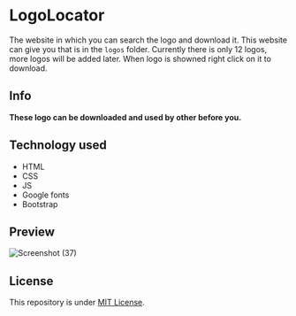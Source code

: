 # LogoLocator
The website in which you can search the logo and download it. This website can give you that is in the `logos` folder. Currently there is only 12 logos, more logos will be added later. When logo is showned right click on it to download.

## Info
**These logo can be downloaded and used by other before you.**

## Technology used
- HTML
- CSS
- JS
- Google fonts
- Bootstrap

## Preview
![Screenshot (37)](https://github.com/Harshit2012/LogoLocator/assets/105143145/f20b485e-baeb-4d29-a18c-269520c94af7)

## License
This repository is under [MIT License](https://github.com/Harshit2012/LogoLocator?tab=MIT-1-ov-file#readme).

